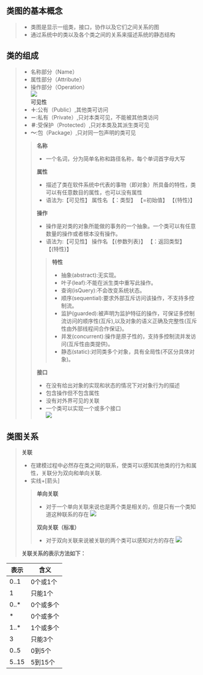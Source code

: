## 类图的基本概念
>- 类图是显示一组类，接口，协作以及它们之间关系的图
>- 通过系统中的类以及各个类之间的关系来描述系统的静态结构

## 类的组成
>- 名称部分（Name）
>- 属性部分（Attribute）
>- 操作部分（Operation）  
>![](https://img-blog.csdnimg.cn/20210408154925640.png)  
>**可见性**
>- **＋**:公有（Public）,其他类可访问
>- **－**:私有（Private）,只对本类可见，不能被其他类访问
>- **＃**:受保护（Protected）,只对本类及其派生类可见
>- **～**:包（Package）,只对同一包声明的类可见
>>**名称**
>>- 一个名词，分为简单名称和路径名称，每个单词首字母大写  
>>
>>**属性**
>>- 描述了类在软件系统中代表的事物（即对象）所具备的特性，类可以有任意数目的属性，也可以没有属性
>>- 语法为:【可见性】 属性名 【：类型】 【=初始值】 【{特性}】
>>
>>**操作**
>>- 操作是对类的对象所能做的事务的一个抽象。一个类可以有任意数量的操作或者根本没有操作。
>>- 语法为:【可见性】 操作名 【{参数列表}】 【：返回类型】 【{特性}】
>>>**特性**
>>>- 抽象(abstract):无实现。
>>>- 叶子(leaf):不能在派生类中重写此操作。
>>>- 查询(isQuery):不会改变系统状态。
>>>- 顺序(sequential):要求外部互斥访问该操作，不支持多控制流。
>>>- 监护(guarded):被声明为监护特征的操作，可保证多控制流访问的顺序性(互斥),以及对象的语义正确及完整性(互斥性由外部线程间合作保证)。
>>>- 并发(concurrent):操作是原子性的，支持多控制流并发访问(互斥性由类提供)。
>>>- 静态(static):对同类多个对象，具有全局性(不区分具体对象)。
>>
>>**接口**
>>- 在没有给出对象的实现和状态的情况下对对象行为的描述
>>- 包含操作但不包含属性
>>- 没有对外界可见的关联
>>- 一个类可以实现一个或多个接口  
>>![](https://img-blog.csdnimg.cn/20210105182829194.png)
## 类图关系
>**关联**
>- 在建模过程中必然存在类之间的联系，使类可以感知其他类的行为和属性，关联分为双向和单向关联.
>- 实线+[箭头]
>>**单向关联**
>>- 对于一个单向关联来说也是两个类是相关的，但是只有一个类知道这种联系的存在
>>![](https://img-blog.csdnimg.cn/d85e441cf4854db88334efb2093aeb31.png?x-oss-process=image/watermark,type_d3F5LXplbmhlaQ,shadow_50,text_Q1NETiBAY2hscw==,size_20,color_FFFFFF,t_70,g_se,x_16)  
>>
>>**双向关联（标准）**
>>- 对于双向关联来说被关联的两个类可以感知对方的存在
>>![](https://img-blog.csdnimg.cn/271a01378cb84ede866a7572352de983.png?x-oss-process=image/watermark,type_d3F5LXplbmhlaQ,shadow_50,text_Q1NETiBAY2hscw==,size_20,color_FFFFFF,t_70,g_se,x_16)
>>
>**关联关系的表示方法如下：**

|表示|含义|
|-|-|
|0..1|0个或1个|
|1|只能1个|
|0..* |0个或多个|
|* |0个或多个|
|1..* |1个或多个|
|3|只能3个|
|0..5|0到5个|
|5..15|5到15个|



